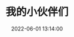 ---
layout: links
title: 我的小伙伴们
date: 2022-06-01 13:14:00
keywords: 链接
description: 柯尔鸭的小伙伴们
comments: true
#links: /source/links.json
#random: false
links:
  - url: https://space.bilibili.com/188643463  #鲍鱼顺
    avatar: https://s2.loli.net/2022/06/02/xYRZa1nQciVh9vT.jpg
    name: demain
    blog: demain的哔哩哔哩
    desc: 永远期待遇见和未遇见
    color: '#98F898' # 代表色
    email: # 非必须
#  - url: https://space.bilibili.com/516685577  #占弘涛
#    avatar: https://s2.loli.net/2022/06/02/ClaZwRxS6TfgFsz.jpg
#    name: 红桃
#    blog: 红桃的哔哩哔哩
#    desc: 雨生百谷
#    color: 'FFFFCC' # 代表色
#    email: # 非必须
  - url: https://space.bilibili.com/1258685457  #叶英姿
    avatar: https://s2.loli.net/2022/06/02/Ga3XASuLnrjqwxO.jpg
    name: 很多失败不是因为能力有限，而是因为没有坚持到底
    blog: In the的哔哩哔哩
    desc: 很多失败不是因为能力有限，而是因为没有坚持到底
    color: '#CCFFCC' # 代表色
    email: # 非必须
  - url: https://space.bilibili.com/425570385  #黄展乐
    avatar: https://s2.loli.net/2022/06/02/9j3FykfEgRp2B1Q.jpg
    name: 为了你不敢懈怠，再累也伪装起来
    blog: 手机带不动奖学金的哔哩哔哩
    desc: 为了你不敢懈怠，再累也伪装起来
    color: '#FFFFCC' # 代表色
    email: # 非必须
#  - url: https://space.bilibili.com/1258685457  #叶英姿
#    avatar: https://s2.loli.net/2022/06/02/Ga3XASuLnrjqwxO.jpg
#    name: In the
#    blog: In the的哔哩哔哩
#    desc: 还没想好说什么呢
#    color: 'CCFFCC' # 代表色
#    email: # 非必须
  - url: https://space.bilibili.com/454681109  #刘涛
    avatar: https://s2.loli.net/2022/06/02/1qHQvKuS3aBzVRI.jpg
    name: 广告出租
    blog: Ls忿的哔哩哔哩
    desc: 广告出租
    color: '#20B2AA' # 代表色
    email: # 非必须
  - url: https://space.bilibili.com/285947059  #孙钇天
    avatar: https://s2.loli.net/2022/06/02/JzZi1NXRpY6AWhH.jpg
    name: 还没想好说什么呢
    blog: 拉菲鸭的哔哩哔哩
    desc: 还没想好说什么呢
    color: '#87CEFA' # 代表色
    email: # 非必须
  - url: https://space.bilibili.com/285870200  #徐建奇
    avatar: https://s2.loli.net/2022/06/02/GkzgweMKEu8JUnS.jpg
    name: 想和伊雷娜贴贴
    blog: Muly的哔哩哔哩
    desc: 想和伊雷娜贴贴
    color: '#FFCCCC' # 代表色
    email: # 非必须
  - url: https://space.bilibili.com/487559232  #吴剑波
    avatar: https://s2.loli.net/2022/06/02/i4tJe2frzolmY5W.jpg
    name: 像风一样
    blog: 枫的哔哩哔哩
    desc: 像风一样
    color: '#000000' # 代表色
    email: # 非必须
  - url: https://space.bilibili.com/516685577  #占弘涛
    avatar: https://s2.loli.net/2022/06/02/ClaZwRxS6TfgFsz.jpg
    name: 雨生百谷
    blog: 红桃的哔哩哔哩
    desc: 雨生百谷
    color: '#F5F5F5' # 代表色
    email: # 非必须
  - url: https://space.bilibili.com/167371454  #占弘涛同学
    avatar: https://s2.loli.net/2022/06/03/NXSkzsOyUBKiIPW.jpg
    name: 间接性踌躇满志，持续性混吃等死
    blog: 非酋的哔哩哔哩
    desc: 间接性踌躇满志，持续性混吃等死
    color: '#A9A9A9' # 代表色
    email: # 非必须

placeholder: 还没想好说些什么 # 默认对友链的描述
tip: 友链加载中～如失败请刷新重试～
---